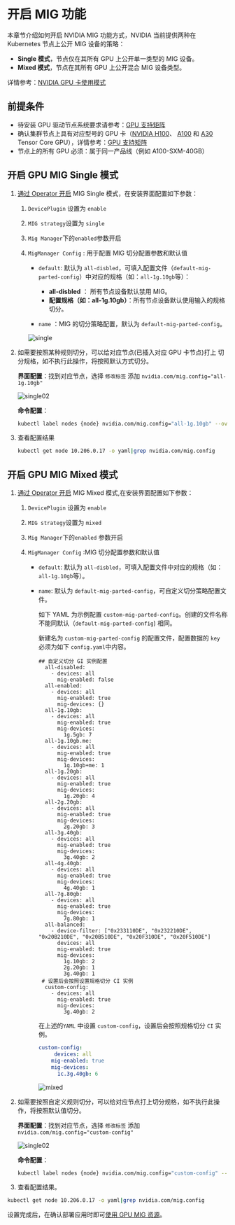 # 开启 MIG 功能

本章节介绍如何开启 NVIDIA MIG 功能方式，NVIDIA 当前提供两种在 Kubernetes 节点上公开 MIG 设备的策略： 

- **Single 模式**，节点仅在其所有 GPU 上公开单一类型的 MIG 设备。
- **Mixed 模式**，节点在其所有 GPU 上公开混合 MIG 设备类型。

详情参考：[NVIDIA GPU 卡使用模式](overvie_nvidia_gpu.md)

## 前提条件

- 待安装 GPU 驱动节点系统要求请参考：[GPU 支持矩阵](gpu_matrix.md)
- 确认集群节点上具有对应型号的 GPU 卡（[NVIDIA H100](https://www.nvidia.com/en-us/data-center/h100/)、 [A100](https://www.nvidia.com/en-us/data-center/a100/) 和 [A30](https://www.nvidia.com/en-us/data-center/products/a30-gpu/) Tensor Core GPU），详情参考：[GPU 支持矩阵](gpu_matrix.md)
- 节点上的所有 GPU 必须：属于同一产品线（例如 A100-SXM-40GB）

## 开启 GPU MIG Single 模式

1. [通过 Operator 开启](install_nvidia_driver_of_operator.md) MIG  Single 模式，在安装界面配置如下参数：

    1. `DevicePlugin` 设置为 `enable` 

    2.  `MIG strategy`设置为 `single` 

    3. `Mig Manager`下的`enabled`参数开启

    4. `MigManager Config` : 用于配置 MIG 切分配置参数和默认值

        - `default`: 默认为 `all-disbled`，可填入配置文件（`default-mig-parted-config`）中对应的规格（如：`all-1g.10gb`等）：
          -  **all-disbled** ： 所有节点设备默认禁用 MIG。
          -  **配置规格（如：all-1g.10gb）**：所有节点设备默认使用输入的规格切分。

        - `name` ：MIG 的切分策略配置，默认为 `default-mig-parted-config`。

        ![single](./images/single01.jpg)

    

2. 如需要按照某种规则切分，可以给对应节点(已插入对应 GPU 卡节点)打上 切分规格，如不执行此操作，将按照默认方式切分。

    **界面配置**：找到对应节点，选择 `修改标签` 添加 `nvidia.com/mig.config="all-1g.10gb"`

    ![single02](./images/single02.jpg)

    **命令配置**：

    ```sh
    kubectl label nodes {node} nvidia.com/mig.config="all-1g.10gb" --overwrite
    ```

3. 查看配置结果

    ```sh
    kubectl get node 10.206.0.17 -o yaml|grep nvidia.com/mig.config
    ```

## 开启 GPU MIG Mixed 模式

1. [通过 Operator 开启](install_nvidia_driver_of_operator.md)  MIG  Mixed 模式,在安装界面配置如下参数：

   1. `DevicePlugin` 设置为 `enable` 

   2.   `MIG strategy`设置为 `mixed` 

   3. `Mig Manager`下的`enabled` 参数开启

   4. `MigManager Config` :MIG 切分配置参数和默认值

      - `default`: 默认为 `all-disbled`，可填入配置文件中对应的规格（如：`all-1g.10gb`等）。

      - `name`: 默认为 `default-mig-parted-config`，可自定义切分策略配置文件。

        如下 YAML 为示例配置 `custom-mig-parted-config`。创建的文件名称不能同默认（`default-mig-parted-config`) 相同。

        新建名为 `custom-mig-parted-config` 的配置文件，配置数据的 `key` 必须为如下 `config.yaml`中内容。

        ```
        ## 自定义切分 GI 实例配置
          all-disabled:
            - devices: all
              mig-enabled: false
          all-enabled:
            - devices: all
              mig-enabled: true
              mig-devices: {}
          all-1g.10gb:
            - devices: all
              mig-enabled: true
              mig-devices:
                1g.5gb: 7
          all-1g.10gb.me:
            - devices: all
              mig-enabled: true
              mig-devices:
                1g.10gb+me: 1
          all-1g.20gb:
            - devices: all
              mig-enabled: true
              mig-devices:
                1g.20gb: 4
          all-2g.20gb:
            - devices: all
              mig-enabled: true
              mig-devices:
                2g.20gb: 3
          all-3g.40gb:
            - devices: all
              mig-enabled: true
              mig-devices:
                3g.40gb: 2
          all-4g.40gb:
            - devices: all
              mig-enabled: true
              mig-devices:
                4g.40gb: 1
          all-7g.80gb:
            - devices: all
              mig-enabled: true
              mig-devices:
                7g.80gb: 1
          all-balanced:
            - device-filter: ["0x233110DE", "0x232210DE", "0x20B210DE", "0x20B510DE", "0x20F310DE", "0x20F510DE"]
              devices: all
              mig-enabled: true
              mig-devices:
                1g.10gb: 2
                2g.20gb: 1
                3g.40gb: 1
         # 设置后会按照设置规格切分 CI 实例 
          custom-config:    
            - devices: all
              mig-enabled: true
              mig-devices:
                3g.40gb: 2
        ```

          在上述的`YAML` 中设置 `custom-config`，设置后会按照规格切分 `CI` 实例。

        ```yaml
        custom-config:
             devices: all
            mig-enabled: true
            mig-devices:
              1c.3g.40gb: 6
        ```

        ![mixed](./images/mixed.jpg)

2. 如需要按照自定义规则切分，可以给对应节点打上切分规格，如不执行此操作，将按照默认值切分。

   **界面配置**：找到对应节点，选择 `修改标签` 添加 `nvidia.com/mig.config="custom-config"`

   ![single02](./images/mixed02.jpg)

   **命令配置**：

   ```sh
   kubectl label nodes {node} nvidia.com/mig.config="custom-config" --overwrite
   ```

3. 查看配置结果。

```sh
kubectl get node 10.206.0.17 -o yaml|grep nvidia.com/mig.config
```

 设置完成后，在确认部署应用时即可[使用 GPU MIG 资源](mig_usage.md)。

